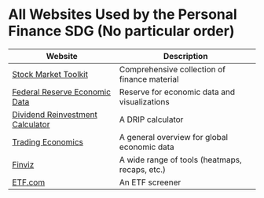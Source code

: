 # All Websites Used by the Personal Finance SDG (No particular order)

| Website | Description |
| --- | --- |
| [Stock Market Toolkit](https://github.com/ckz8780/market-toolkit) | Comprehensive collection of finance material |
| [Federal Reserve Economic Data](https://fred.stlouisfed.org/) | Reserve for economic data and visualizations |
| [Dividend Reinvestment Calculator](https://www.marketbeat.com/dividends/calculator/) | A DRIP calculator |
| [Trading Economics](https://tradingeconomics.com/) | A general overview for global economic data |
| [Finviz](https://finviz.com/) | A wide range of tools (heatmaps, recaps, etc.) |
| [ETF.com](https://www.etf.com/etfanalytics/etf-finder) | An ETF screener |
